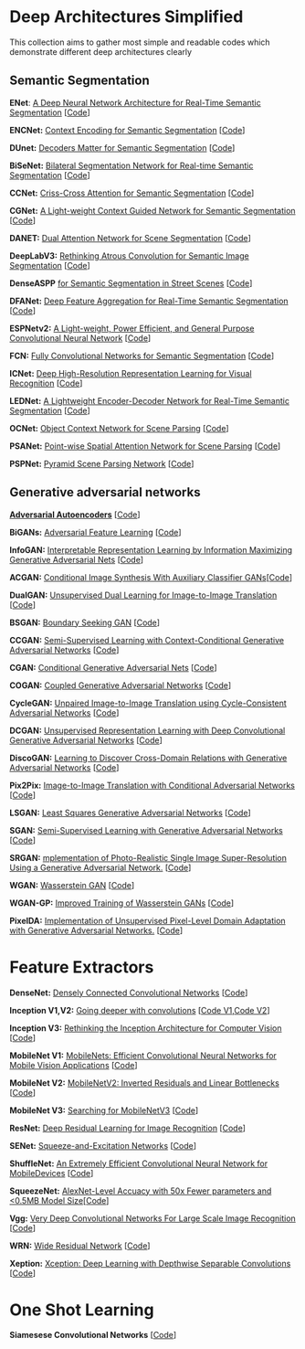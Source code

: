 # Deep Architectures Simplified

This collection aims to gather most simple and readable codes which demonstrate different deep architectures clearly

## Semantic Segmentation 
**ENet**: [A Deep Neural Network Architecture for Real-Time Semantic Segmentation](https://arxiv.org/abs/1606.02147) [[Code](https://github.com/RoozbehSanaei/awesome-semantic-segmentation-pytorch/blob/master/core/models/enet.py)]

**ENCNet:** [Context Encoding for Semantic Segmentation](https://arxiv.org/abs/1803.08904) [[Code](https://github.com/RoozbehSanaei/awesome-semantic-segmentation-pytorch/blob/master/core/models/encnet.py)]

**DUnet:** [Decoders Matter for Semantic Segmentation](http://openaccess.thecvf.com/content_CVPR_2019/papers/Tian_Decoders_Matter_for_Semantic_Segmentation_Data-Dependent_Decoding_Enables_Flexible_Feature_CVPR_2019_paper.pdf) [[Code](https://github.com/RoozbehSanaei/awesome-semantic-segmentation-pytorch/blob/master/core/models/dunet.py)]

**BiSeNet:** [Bilateral Segmentation Network for Real-time Semantic Segmentation](https://arxiv.org/abs/1808.00897f) [[Code](https://github.com/RoozbehSanaei/awesome-semantic-segmentation-pytorch/blob/master/core/models/bisenet.py)]

**CCNet:** [Criss-Cross Attention for Semantic Segmentation](https://arxiv.org/abs/1811.11721) [[Code](https://github.com/RoozbehSanaei/awesome-semantic-segmentation-pytorch/blob/master/core/models/ccnet.py)]

**CGNet:** [A Light-weight Context Guided Network for Semantic Segmentation](https://arxiv.org/abs/1811.08201) [[Code](https://github.com/RoozbehSanaei/awesome-semantic-segmentation-pytorch/blob/master/core/models/cgnet.py)]

**DANET:** [Dual Attention Network for Scene Segmentation](https://arxiv.org/abs/1809.02983) [[Code](https://github.com/RoozbehSanaei/awesome-semantic-segmentation-pytorch/blob/master/core/models/danet.py)]

**DeepLabV3:** [Rethinking Atrous Convolution for Semantic Image Segmentation](https://arxiv.org/abs/1706.05587) [[Code](https://github.com/RoozbehSanaei/awesome-semantic-segmentation-pytorch/blob/master/core/models/deeplabv3.py)]

**DenseASPP** [for Semantic Segmentation in Street Scenes](http://openaccess.thecvf.com/content_cvpr_2018/papers/Yang_DenseASPP_for_Semantic_CVPR_2018_paper.pdf) [[Code](https://github.com/RoozbehSanaei/awesome-semantic-segmentation-pytorch/blob/master/core/models/denseaspp.py)]

**DFANet:** [Deep Feature Aggregation for Real-Time Semantic Segmentation](https://arxiv.org/abs/1904.02216) [[Code](https://github.com/RoozbehSanaei/awesome-semantic-segmentation-pytorch/blob/master/core/models/dfanet.py)]

**ESPNetv2:** [A Light-weight, Power Efficient, and General Purpose Convolutional Neural Network](https://arxiv.org/abs/1811.11431) [[Code](https://github.com/RoozbehSanaei/awesome-semantic-segmentation-pytorch/blob/master/core/models/espnet.py)]

**FCN:** [Fully Convolutional Networks for Semantic Segmentation](https://arxiv.org/abs/1811.11431) [[Code](https://arxiv.org/abs/1411.4038)]

**ICNet:** [Deep High-Resolution Representation Learning for Visual Recognition](http://openaccess.thecvf.com/content_ECCV_2018/papers/Hengshuang_Zhao_ICNet_for_Real-Time_ECCV_2018_paper.pdf) [[Code](https://github.com/Tramac/awesome-semantic-segmentation-pytorch/blob/master/core/models/icnet.py)]

**LEDNet:** [A Lightweight Encoder-Decoder Network for Real-Time Semantic Segmentation](https://arxiv.org/abs/1905.02423) [[Code](https://github.com/Tramac/awesome-semantic-segmentation-pytorch/blob/master/core/models/lednet.py)]

**OCNet:** [Object Context Network for Scene Parsing](https://arxiv.org/pdf/1809.00916.pdf) [[Code](https://github.com/RoozbehSanaei/awesome-semantic-segmentation-pytorch/blob/master/core/models/ocnet.py)]

**PSANet:** [Point-wise Spatial Attention Network for Scene Parsing](http://openaccess.thecvf.com/content_ECCV_2018/papers/Hengshuang_Zhao_PSANet_Point-wise_Spatial_ECCV_2018_paper.pdf) [[Code](https://github.com/RoozbehSanaei/awesome-semantic-segmentation-pytorch/blob/master/core/models/psanet.py)]

**PSPNet:** [Pyramid Scene Parsing Network](https://arxiv.org/abs/1612.01105) [[Code](https://github.com/RoozbehSanaei/awesome-semantic-segmentation-pytorch/blob/master/core/models/pspnet.py)]

## Generative adversarial networks
[**Adversarial Autoencoders**](https://arxiv.org/abs/1511.05644) [[Code](https://github.com/RoozbehSanaei/deep-learning-notebooks/blob/master/adversarial_autoencoders.ipynb)]

**BiGANs:** [Adversarial Feature Learning](https://arxiv.org/abs/1605.09782) [[Code](https://github.com/RoozbehSanaei/deep-learning-notebooks/blob/master/bigan.ipynb)]

**InfoGAN:** [Interpretable Representation Learning by Information Maximizing Generative Adversarial Nets](https://arxiv.org/abs/1606.03657) [[Code](https://github.com/RoozbehSanaei/deep-learning-notebooks/blob/master/InfoGAN.ipynb)]

**ACGAN:** [Conditional Image Synthesis With Auxiliary Classifier GANs](https://arxiv.org/abs/1610.09585)[[Code](https://github.com/RoozbehSanaei/deep-learning-notebooks/blob/master/acgan.ipynb)]

**DualGAN:** [Unsupervised Dual Learning for Image-to-Image Translation](https://arxiv.org/abs/1704.02510) [[Code](https://github.com/RoozbehSanaei/deep-learning-notebooks/blob/master/DualGAN.ipynb)]

**BSGAN:** [Boundary Seeking GAN](https://arxiv.org/abs/1702.08431) [[Code](https://github.com/RoozbehSanaei/deep-learning-notebooks/blob/master/boundary_seeking_gan.ipynb)]

**CCGAN:** [Semi-Supervised Learning with Context-Conditional Generative Adversarial Networks](https://openreview.net/forum?id=BJ--gPcxl) [[Code](https://github.com/RoozbehSanaei/deep-learning-notebooks/blob/master/ccgan.ipynb)]

**CGAN:** [Conditional Generative Adversarial Nets](https://arxiv.org/abs/1411.1784) [[Code](https://github.com/RoozbehSanaei/deep-learning-notebooks/blob/master/cgan.ipynb)]

**COGAN:** [Coupled Generative Adversarial Networks](https://arxiv.org/abs/1606.07536) [[Code](https://github.com/RoozbehSanaei/deep-learning-notebooks/blob/master/cogan.ipynb)]

**CycleGAN:** [Unpaired Image-to-Image Translation using Cycle-Consistent Adversarial Networks](https://arxiv.org/abs/1703.10593) [[Code](https://github.com/RoozbehSanaei/deep-learning-notebooks/blob/master/cyclegan.ipynb)]

**DCGAN:** [Unsupervised Representation Learning with Deep Convolutional Generative Adversarial Networks](https://arxiv.org/abs/1511.06434) [[Code](https://github.com/RoozbehSanaei/deep-learning-notebooks/blob/master/dcgan.ipynb)]

**DiscoGAN:** [Learning to Discover Cross-Domain Relations with Generative Adversarial Networks](https://arxiv.org/abs/1703.05192) [[Code](https://github.com/RoozbehSanaei/deep-learning-notebooks/blob/master/discoGAN.ipynb)]

**Pix2Pix:** [Image-to-Image Translation with Conditional Adversarial Networks
](https://arxiv.org/abs/1611.07004) [[Code](https://github.com/RoozbehSanaei/deep-learning-notebooks/blob/master/pix2pix.ipynb)]

**LSGAN:** [Least Squares Generative Adversarial Networks](https://arxiv.org/abs/1611.04076) [[Code](https://github.com/RoozbehSanaei/Keras-GAN/blob/master/lsgan/lsgan.py)]

**SGAN:** [Semi-Supervised Learning with Generative Adversarial Networks](https://arxiv.org/abs/1606.01583) [[Code](https://github.com/RoozbehSanaei/Keras-GAN/blob/master/sgan/sgan.py)]

**SRGAN:** [mplementation of Photo-Realistic Single Image Super-Resolution Using a Generative Adversarial Network.](https://arxiv.org/abs/1606.01583) [[Code](https://github.com/RoozbehSanaei/Keras-GAN/blob/master/srgan/srgan.py)]

**WGAN:** [Wasserstein GAN](https://arxiv.org/abs/1701.07875) [[Code](https://github.com/RoozbehSanaei/Keras-GAN/blob/master/wgan/wgan.py)]

**WGAN-GP:** [Improved Training of Wasserstein GANs](https://arxiv.org/abs/1704.00028) [[Code](https://github.com/RoozbehSanaei/Keras-GAN/blob/master/wgan_gp/wgan_gp.py)]

**PixelDA:** [Implementation of Unsupervised Pixel-Level Domain Adaptation with Generative Adversarial Networks.](https://arxiv.org/abs/1609.04802) [[Code](https://github.com/RoozbehSanaei/deep-learning-notebooks/blob/master/pixelDA.ipynb)]

# Feature Extractors
**DenseNet:** [Densely Connected Convolutional Networks](https://arxiv.org/abs/1608.06993) [[Code](https://github.com/RoozbehSanaei/keras-idiomatic-programmer/blob/master/zoo/densenet/densenet_c.py)]

**Inception V1,V2:** [Going deeper with convolutions](https://arxiv.org/abs/1409.4842) [[Code V1](https://github.com/GoogleCloudPlatform/keras-idiomatic-programmer/blob/master/zoo/inception/inception_v1_c.py),[Code V2](https://github.com/RoozbehSanaei/keras-idiomatic-programmer/blob/master/zoo/inception/inception_v2_c.py)]

**Inception V3:** [Rethinking the Inception Architecture for Computer Vision
](https://www.cv-foundation.org/openaccess/content_cvpr_2016/papers/Szegedy_Rethinking_the_Inception_CVPR_2016_paper.pdf) [[Code](https://github.com/RoozbehSanaei/keras-idiomatic-programmer/blob/master/zoo/inception/inception_v3_c.py)]

**MobileNet V1:** [MobileNets: Efficient Convolutional Neural Networks for Mobile Vision
Applications](https://arxiv.org/abs/1704.04861) [[Code](https://github.com/RoozbehSanaei/keras-idiomatic-programmer/blob/master/zoo/mobilenet/mobilenet_v1_c.py)]

**MobileNet V2:** [MobileNetV2: Inverted Residuals and Linear Bottlenecks
](https://arxiv.org/abs/1801.04381) [[Code](https://github.com/RoozbehSanaei/keras-idiomatic-programmer/blob/master/zoo/mobilenet/mobilenet_v2_c.py)]

**MobileNet V3:** [Searching for MobileNetV3](https://arxiv.org/abs/1905.02244) [[Code](https://github.com/RoozbehSanaei/keras-idiomatic-programmer/blob/master/zoo/mobilenet/mobilenet_v3_c.py)]

**ResNet:** [Deep Residual Learning for Image Recognition](https://arxiv.org/abs/1512.03385) [[Code](https://github.com/RoozbehSanaei/keras-idiomatic-programmer/blob/master/zoo/resnet/resnet_v2_c.py)]

**SENet:** [Squeeze-and-Excitation Networks](https://arxiv.org/abs/1709.01507) [[Code](https://github.com/RoozbehSanaei/keras-idiomatic-programmer/blob/master/zoo/senet/se_resnet_c.py)]

**ShuffleNet:** [An Extremely Efficient Convolutional Neural Network for MobileDevices](https://arxiv.org/abs/1707.01083) [[Code](https://github.com/RoozbehSanaei/keras-idiomatic-programmer/blob/master/zoo/shufflenet/shufflenet_c.py)]

**SqueezeNet:** [AlexNet-Level Accuacy with 50x Fewer parameters and <0.5MB Model Size](https://arxiv.org/abs/1602.07360)[[Code](https://github.com/RoozbehSanaei/keras-idiomatic-programmer/blob/master/zoo/squeezenet/squeezenet_c.py)]

**Vgg:** [Very Deep Convolutional Networks For Large Scale Image Recognition](https://arxiv.org/abs/1409.1556) [[Code](https://github.com/RoozbehSanaei/keras-idiomatic-programmer/blob/master/zoo/vgg/vgg_c.py)]

**WRN:** [Wide Residual Network](https://arxiv.org/abs/1605.07146) [[Code](https://github.com/RoozbehSanaei/keras-idiomatic-programmer/blob/master/zoo/wrn/wrn_c.py)]

**Xeption:** [Xception: Deep Learning with Depthwise Separable Convolutions](https://arxiv.org/abs/1610.02357) [[Code](https://github.com/RoozbehSanaei/keras-idiomatic-programmer/blob/master/zoo/xception/xception_c.py)]


# One Shot Learning

**Siamesese Convolutional Networks** [[Code](https://github.com/RoozbehSanaei/deep-learning-notebooks/blob/master/siamese_mnist.ipynb)]
